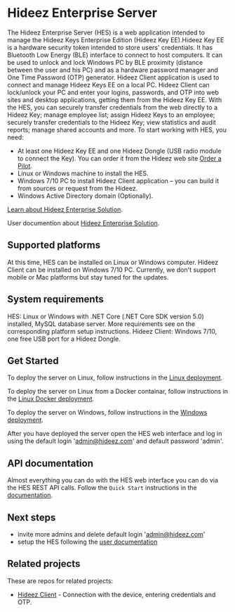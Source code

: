 Hideez Enterprise Server
========================

The Hideez Enterprise Server (HES) is a web application intended to manage the Hideez Keys Enterprise Edition (Hideez Key EE).Hideez Key EE is a hardware security token intended to store users' credentials. It has Bluetooth Low Energy (BLE) interface to connect to host computers. It can be used to unlock and lock Windows PC by BLE proximity (distance between the user and his PC) and as a hardware password manager and One Time Password (OTP) generator. Hideez Client application is used to connect and manage Hideez Keys EE on a local PC. Hideez Client can lock/unlock your PC and enter your logins, passwords, and OTP into web sites and desktop applications, getting them from the Hideez Key EE. With the HES, you can securely transfer credentials from the web directly to a Hideez Key; manage employee list; assign Hideez Keys to an employee; securely transfer credentials to the Hideez Key; view statistics and audit reports; manage shared accounts and more. To start working with HES, you need:
- At least one Hideez Key EE and one Hideez Dongle (USB radio module to connect the Key). You can order it from the Hideez web site [Order a Pilot](https://hideez.com/pages/hideez-enterprise#order-hes).
- Linux or Windows machine to install the HES.
- Windows 7/10 PC to install Hideez Client application – you can build it from sources or request from the Hideez.
- Windows Active Directory domain (Optionally).

[Learn about Hideez Enterprise Solution](https://hideez.com/pages/hideez-enterprise).

User documention about [Hideez Enterprise Solution](https://support.hideez.com/hideez-enterprise-server). 

## Supported platforms

At this time, HES can be installed on Linux or Windows computer. Hideez Client can be installed on Windows 7/10 PC. Currently, we don't support mobile or Mac platforms but stay tuned for the updates.

## System requirements

HES: Linux or Windows with .NET Core (.NET Core SDK version 5.0) installed, MySQL database server. More requirements see on the corresponding platform setup instructions. Hideez Client: Windows 7/10, one free USB port for a Hideez Dongle.

## Get Started

To deploy the server on Linux, follow instructions in the [Linux deployment](LINUX.md).

To deploy the server on Linux from a Docker containar, follow instructions in the [Linux Docker deployment](HES.Docker/README.md).

To deploy the server on Windows, follow instructions in the [Windows deployment](WINDOWS.md).

After you have deployed the server open the HES web interface and log in using the default login 'admin@hideez.com' and default password 'admin'.

## API documentation

Almost everything you can do with the HES web interface you can do via the HES REST API calls. Follow the `Quick Start` instructions in the [documentation](API.md).

## Next steps

- invite more admins and delete default login 'admin@hideez.com'
- setup the HES following the [user documentation](https://support.hideez.com/hideez-enterprise-server)

## Related projects

These are repos for related projects:
* [Hideez Client](https://github.com/HideezGroup/win.HideezSafe) - Connection with the device, entering credentials and OTP.
